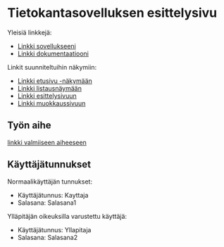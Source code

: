 ﻿# Tietokantasovelluksen esittelysivu

Yleisiä linkkejä:

* [Linkki sovellukseeni](http://jwinter.users.cs.helsinki.fi/tsoha/)
* [Linkki dokumentaatiooni](https://github.com/Syaniidikauppias/Bar-Kappas-Drinkkiarkisto/blob/master/doc/dokumentaatio.pdf)

Linkit suunniteltuihin näkymiin:
* [Linkki etusivu -näkymään](http://jwinter.users.cs.helsinki.fi/tsoha/suunnitelmat/etusivu)
* [Linkki listausnäymään](http://jwinter.users.cs.helsinki.fi/tsoha/suunnitelmat/drinkit)
* [Linkki esittelysivuun](http://jwinter.users.cs.helsinki.fi/tsoha/suunnitelmat/drinkkiesittely)
* [Linkki muokkaussivuun](http://jwinter.users.cs.helsinki.fi/tsoha/suunnitelmat/muokkaus)

## Työn aihe

[linkki valmiiseen aiheeseen](http://advancedkittenry.github.io/suunnittelu_ja_tyoymparisto/aiheet/Drinkkiarkisto.html) 

## Käyttäjätunnukset

Normaalikäyttäjän tunnukset:

* Käyttäjätunnus: Kayttaja
* Salasana: Salasana1

Ylläpitäjän oikeuksilla varustettu käyttäjä:

* Käyttäjätunnus: Yllapitaja
* Salasana: Salasana2
